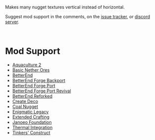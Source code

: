 Makes many nugget textures vertical instead of horizontal.

Suggest mod support in the comments, on the [issue tracker](https://github.com/XDFlame/VerticalNuggets/issues), or [discord server](https://discord.com/invite/NtwzA6X).

<br />

# Mod Support

* [Aquaculture 2](https://www.curseforge.com/minecraft/mc-mods/aquaculture)
* [Basic Nether Ores](https://www.curseforge.com/minecraft/mc-mods/basic-nether-ores)
* [BetterEnd](https://www.curseforge.com/minecraft/mc-mods/betterend)
* [BetterEnd Forge Backport](https://www.curseforge.com/minecraft/mc-mods/betterendforge-backport)
* [BetterEnd Forge Port](https://www.curseforge.com/minecraft/mc-mods/betterend-forge-port)
* [BetterEnd Forge Port Revival](https://www.curseforge.com/minecraft/mc-mods/betterend-forge-revival)
* [BetterEnd Reforked](https://www.curseforge.com/minecraft/mc-mods/betterend-re-forked)
* [Create Deco](https://www.curseforge.com/minecraft/mc-mods/create-deco)
* [Coal Nugget](https://www.curseforge.com/minecraft/mc-mods/coal-nugget)
* [Enigmatic Legacy](https://www.curseforge.com/minecraft/mc-mods/enigmatic-legacy)
* [Extended Crafting](https://www.curseforge.com/minecraft/mc-mods/extended-crafting)
* [Janoeo Foundation](https://www.curseforge.com/minecraft/mc-mods/janoeo)
* [Thermal Integration](https://www.curseforge.com/minecraft/mc-mods/thermal-integration)
* [Tinkers' Construct](https://www.curseforge.com/minecraft/mc-mods/tinkers-construct)
